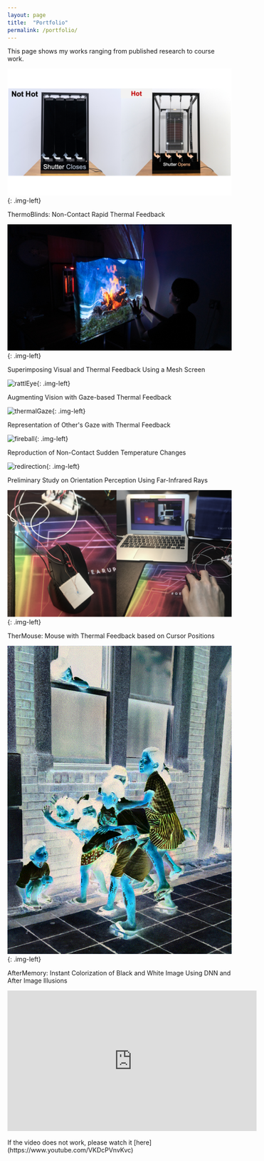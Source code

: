 ```yaml
---
layout: page
title:  "Portfolio"
permalink: /portfolio/
---
```


<link href="{{site.baseurl}}/assets/css/main.css" rel="stylesheet">
This page shows my works ranging from published research to course work.

![thermoBlinds](/assets/images/thermoBlinds.png){: .img-left}
  <div class="clearfix">
   <p>ThermoBlinds: Non-Contact Rapid Thermal Feedback</p>
  </div>

![mesh1](/assets/images/mesh1.png){: .img-left}
  <div class="clearfix">
   <p>Superimposing Visual and Thermal Feedback Using a Mesh Screen</p>
  </div>

![rattlEye](/assets/images/rattlEye.png){: .img-left}
  <div class="clearfix">
   <p>Augmenting Vision with Gaze-based Thermal Feedback</p>
  </div>

![thermalGaze](/assets/images/thermalGaze.png){: .img-left}
  <div class="clearfix">
   <p>Representation of Other's Gaze with Thermal Feedback</p>
  </div>

![fireball](/assets/images/fireball.png){: .img-left}
  <div class="clearfix">
   <p>Reproduction of Non-Contact Sudden Temperature Changes</p>
  </div>

![redirection](/assets/images/redirection.png){: .img-left}
  <div class="clearfix">
   <p>Preliminary Study on Orientation Perception Using Far-Infrared Rays</p>
  </div>

![therMouse](/assets/images/therMouse.png){: .img-left}
  <div class="clearfix">
   <p>TherMouse: Mouse with Thermal Feedback based on Cursor Positions</p>
  </div>

![colorization](/assets/images/colorization.gif){: .img-left}
  <div class="clearfix">
   <p>AfterMemory: Instant Colorization of Black and White Image Using DNN and After Image Illusions</p>
  </div>

<p align="left">
<iframe width="560" height="315" src="https://www.youtube.com/embed/VKDcPVnvKvc" title="YouTube video player" frameborder="0" allow="accelerometer; autoplay; clipboard-write; encrypted-media; gyroscope; picture-in-picture" allowfullscreen></iframe>
</p>
<div class="clearfix">
<p>If the video does not work, please watch it [here](https://www.youtube.com/VKDcPVnvKvc)</p>
</div>

<script src="{{site.baseurl}}/assets/js/main.js"></script>

